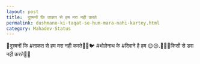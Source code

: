 ```yaml
---
layout: post
title:  दुश्मनों कि ताकत से हम मरा नही करते
permalink: dushmano-ki-taqat-se-hum-mara-nahi-kartey.html
category: Mahadev-Status
---
```

🍃दुश्मनों कि #ताकत से हम मरा नही करते🐼🐧🐦
#भोलेनाथ के #दिवाने है हम 😍😍.🐙🐡🐠किसी से डरा नही करते🙌🙌
